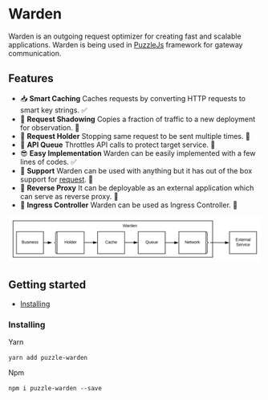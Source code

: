 # Warden
Warden is an outgoing request optimizer for creating fast and scalable applications. Warden is being used in [PuzzleJs](https://github.com/puzzle-js/puzzle-js) framework for gateway communication.

## Features
- 📥  **Smart Caching** Caches requests by converting HTTP requests to smart key strings. ✅
- 👻  **Request Shadowing** Copies a fraction of traffic to a new deployment for observation. 📝
- 🚧  **Request Holder** Stopping same request to be sent multiple times. 📝
- 🚥  **API Queue** Throttles API calls to protect target service. 📝
- 😎  **Easy Implementation** Warden can be easily implemented with a few lines of codes. ✅
- 🔌  **Support** Warden can be used with anything but it has out of the box support for [request](https://github.com/request/request). 📝
- 🚉  **Reverse Proxy** It can be deployable as an external application which can serve as reverse proxy. 📝
- 🔩  **Ingress Controller** Warden can be used as Ingress Controller. 📝

![Warden Achitecture](/warden_architecture.svg)

## Getting started
-   [Installing](#Installing)
    
### Installing

Yarn
```
yarn add puzzle-warden
```
Npm
```
npm i puzzle-warden --save
```


    
